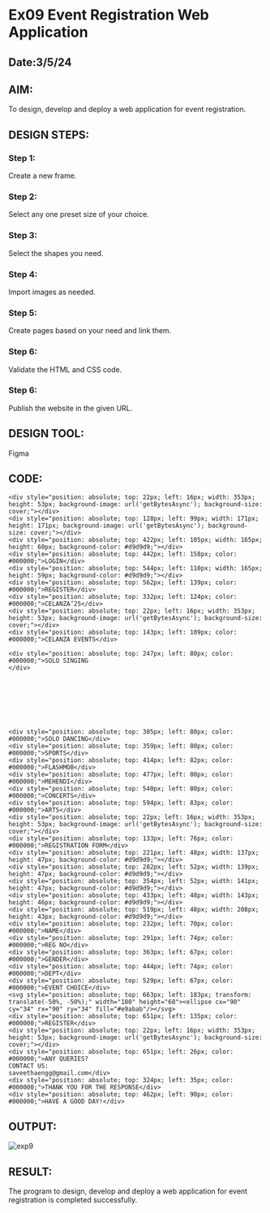 # Ex09 Event Registration Web Application
## Date:3/5/24

## AIM:
To design, develop and deploy a web application for event registration.

## DESIGN STEPS:

### Step 1:
Create a new frame.

### Step 2:
Select any one preset size of your choice.

### Step 3:
Select the shapes you need.

### Step 4:
Import images as needed.

### Step 5:
Create pages based on your need and link them.

### Step 6:

Validate the HTML and CSS code.

### Step 6:

Publish the website in the given URL.

## DESIGN TOOL:
Figma

## CODE:

```
<div style="position: absolute; top: 22px; left: 16px; width: 353px; height: 53px; background-image: url('getBytesAsync'); background-size: cover;"></div>
<div style="position: absolute; top: 128px; left: 99px; width: 171px; height: 171px; background-image: url('getBytesAsync'); background-size: cover;"></div>
<div style="position: absolute; top: 422px; left: 105px; width: 165px; height: 60px; background-color: #d9d9d9;"></div>
<div style="position: absolute; top: 442px; left: 158px; color: #000000;">LOGIN</div>
<div style="position: absolute; top: 544px; left: 110px; width: 165px; height: 59px; background-color: #d9d9d9;"></div>
<div style="position: absolute; top: 562px; left: 139px; color: #000000;">REGISTER</div>
<div style="position: absolute; top: 332px; left: 124px; color: #000000;">CELANZA’25</div>
<div style="position: absolute; top: 22px; left: 16px; width: 353px; height: 53px; background-image: url('getBytesAsync'); background-size: cover;"></div>
<div style="position: absolute; top: 143px; left: 109px; color: #000000;">CELANZA EVENTS</div>

<div style="position: absolute; top: 247px; left: 80px; color: #000000;">SOLO SINGING
</div>








<div style="position: absolute; top: 305px; left: 80px; color: #000000;">SOLO DANCING</div>
<div style="position: absolute; top: 359px; left: 80px; color: #000000;">SPORTS</div>
<div style="position: absolute; top: 414px; left: 82px; color: #000000;">FLASHMOB</div>
<div style="position: absolute; top: 477px; left: 80px; color: #000000;">MEHENDI</div>
<div style="position: absolute; top: 540px; left: 80px; color: #000000;">CONCERTS</div>
<div style="position: absolute; top: 594px; left: 83px; color: #000000;">ARTS</div>
<div style="position: absolute; top: 22px; left: 16px; width: 353px; height: 53px; background-image: url('getBytesAsync'); background-size: cover;"></div>
<div style="position: absolute; top: 133px; left: 76px; color: #000000;">REGISTRATION FORM</div>
<div style="position: absolute; top: 221px; left: 48px; width: 137px; height: 47px; background-color: #d9d9d9;"></div>
<div style="position: absolute; top: 282px; left: 52px; width: 139px; height: 47px; background-color: #d9d9d9;"></div>
<div style="position: absolute; top: 354px; left: 52px; width: 141px; height: 47px; background-color: #d9d9d9;"></div>
<div style="position: absolute; top: 433px; left: 48px; width: 143px; height: 46px; background-color: #d9d9d9;"></div>
<div style="position: absolute; top: 519px; left: 48px; width: 208px; height: 43px; background-color: #d9d9d9;"></div>
<div style="position: absolute; top: 232px; left: 70px; color: #000000;">NAME</div>
<div style="position: absolute; top: 291px; left: 74px; color: #000000;">REG NO</div>
<div style="position: absolute; top: 363px; left: 67px; color: #000000;">GENDER</div>
<div style="position: absolute; top: 444px; left: 74px; color: #000000;">DEPT</div>
<div style="position: absolute; top: 529px; left: 67px; color: #000000;">EVENT CHOICE</div>
<svg style="position: absolute; top: 663px; left: 183px; transform: translate(-50%, -50%);" width="180" height="68"><ellipse cx="90" cy="34" rx="90" ry="34" fill="#e9abab"/></svg>
<div style="position: absolute; top: 651px; left: 135px; color: #000000;">REGISTER</div>
<div style="position: absolute; top: 22px; left: 16px; width: 353px; height: 53px; background-image: url('getBytesAsync'); background-size: cover;"></div>
<div style="position: absolute; top: 651px; left: 26px; color: #000000;">ANY QUERIES?
CONTACT US:
saveethaengg@gmail.com</div>
<div style="position: absolute; top: 324px; left: 35px; color: #000000;">THANK YOU FOR THE RESPONSE</div>
<div style="position: absolute; top: 462px; left: 90px; color: #000000;">HAVE A GOOD DAY!</div>

```


## OUTPUT:

![exp9](https://github.com/Mohammed-Saajid/Figma/assets/141727149/dcba4c7f-4711-4577-beec-98a2b4aa8f87)


## RESULT:
The program to design, develop and deploy a web application for event registration is completed successfully.
